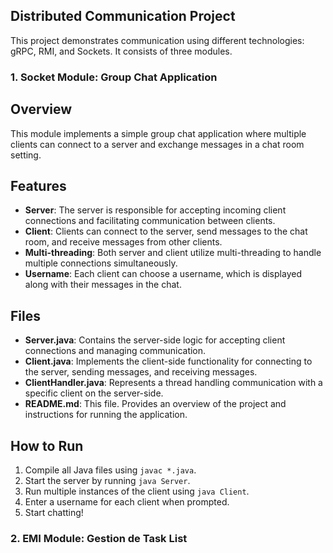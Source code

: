 ## Distributed Communication Project

This project demonstrates communication using different technologies: gRPC, RMI, and Sockets. It consists of three modules.

### 1. Socket Module: Group Chat Application

## Overview
This module implements a simple group chat application where multiple clients can connect to a server and exchange messages in a chat room setting.

## Features
- **Server**: The server is responsible for accepting incoming client connections and facilitating communication between clients.
- **Client**: Clients can connect to the server, send messages to the chat room, and receive messages from other clients.
- **Multi-threading**: Both server and client utilize multi-threading to handle multiple connections simultaneously.
- **Username**: Each client can choose a username, which is displayed along with their messages in the chat.

## Files
- **Server.java**: Contains the server-side logic for accepting client connections and managing communication.
- **Client.java**: Implements the client-side functionality for connecting to the server, sending messages, and receiving messages.
- **ClientHandler.java**: Represents a thread handling communication with a specific client on the server-side.
- **README.md**: This file. Provides an overview of the project and instructions for running the application.

## How to Run
1. Compile all Java files using `javac *.java`.
2. Start the server by running `java Server`.
3. Run multiple instances of the client using `java Client`.
4. Enter a username for each client when prompted.
5. Start chatting!


### 2. EMI Module: Gestion de Task List
